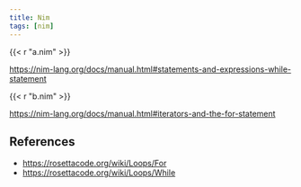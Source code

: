 ```yaml
---
title: Nim
tags: [nim]
---
```


{{< r "a.nim" >}}

<https://nim-lang.org/docs/manual.html#statements-and-expressions-while-statement>

{{< r "b.nim" >}}

<https://nim-lang.org/docs/manual.html#iterators-and-the-for-statement>

## References

- <https://rosettacode.org/wiki/Loops/For>
- <https://rosettacode.org/wiki/Loops/While>
